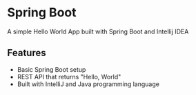 # Spring Boot 

A simple Hello World App built with Spring Boot and Intellij IDEA 

## Features

- Basic Spring Boot setup
- REST API that returns "Hello, World"
- Built with IntelliJ and Java programming language